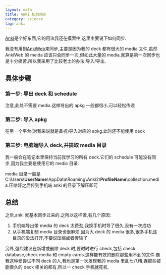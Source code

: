```yaml
---
layout: math
title: Anki 如何同步
category: science
tag: anki
---
```


[Anki](https://apps.ankiweb.net/)是个好东西,它的用法我还在摸索中,这里主要说下如何同步.

我没有用到[AnkiWeb](https://ankiweb.net/about)来同步,主要是因为我的 deck 都有很大的 media 文件,虽然 AnkiWeb 的 meida 应该只会同步一次,但如此大量的 media,就算是第一次同步也是十分痛苦.所以我采用了比较老土的办法:导入/导出.

## 具体步骤

### 第一步: 导出 deck 和 schedule

注意,此处不需要 media.这样导出的 apkg 一般都很小,可以轻松传递

### 第二步: 导入 apkg

在另一个平台(对我来说就是备机)导入对应的 apkg.此时还不能使用 deck

### 第三步: 电脑端导入 deck,并提取 media 目录

我一般会在笔记本里保持当前我学习的所有 deck.它们的 schedule 可能没有同步,因为我主要是使用它的 media 目录.

media 目录一般是 C:\Users\\**UserName**\AppData\Roaming\Anki2\\**ProfileName**\collection.media.压缩好之后传到手机端 anki 的目录下解压即可

## 总结

之后,anki 就基本同步过来的.之所以这样做,有几个原因:

1. 手机端导出带 media 的 deck 太费劲,我换手机时导了很久,没有一次成功
2. 从手机端复制 media 目录也很麻烦,因为大 deck 的 media 很多,很多手机连目录的没法打开,不要说压缩或者传输了

另外,强烈建议在新增或删除 deck 时,要时时进行 check,包括 check database,check media 和 empty cards.这样能有效的删除那些用不到的文件.像我这种爱尝试不同 deck 的人,我也是第一次发现我的 media 里乱七八糟,连那些被删很久的 deck 相关的都有,所以一 check 手机就死机.